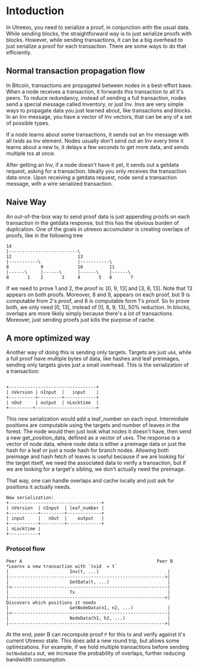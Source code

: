 # Intoduction

In Utreexo, you need to serialize a proof, in conjunction with the usual data. While sending blocks, the straightforward way is to just serialize proofs with blocks. However, while sending transactions, it can be a big overhead to just serialize a proof for each transaction. There are some ways to do that efficiently.

## Normal transaction propagation flow

In Bitcoin, transactions are propagated between nodes in a best-effort base. When a node receives a transaction, it forwards this transaction to all it's peers. To reduce redundancy, instead of sending a full transaction, nodes send a special message called Inventory, or just Inv. Invs are very simple ways to propagate data you just learned about, like transactions and blocks. In an Inv message, you have a vector of Inv vectors, that can be any of a set of possible types.

If a node learns about some transactions, it sends out an Inv message with all txids as Inv element. Nodes usually don't send out an Inv every time it learns about a new tx, it delays a few seconds to get more data, and sends multiple txs at once.

After getting an Inv, if a node doesn't have it yet, it sends out a getdata request, asking for a transaction. Ideally you only receives the transaction data once. Upon receiving a getdata request, node send a transaction message, with a wire serialized transaction.

## Naive Way

An out-of-the-box way to send proof data is just appending proofs on each transaction in the getdata response, but this has the obvious burden of duplication. One of the goals in utreexo accumulator is creating overlaps of proofs, like in the following tree

```
14
|--------------------------\
12                         13
|-----------\              |-----------\
8            9             10          11
|------\     |------\      |------\    |------\
0       1    2       3     4       5   6       7
```
If we need to prove 1 and 2, the proof is: [0, 9, 13] and [3,  8, 13]. Note that 13 appears on both proofs. Moreover, 8 and 9, appears on each proof, but 9 is computable from 2's proof, and 8 is computable form 1's proof. So to prove both, we only need [0, 13], instead of [0, 8, 9, 13], 50% reduction. In blocks, overlaps are more likely simply because there's  a lot of transactions. Moreover, just sending proofs just kills the purpose of cache.

## A more optimized way
Another way of doing this is sending only targets. Targets are just `u64`, while a full proof have multiple bytes of data, like hashes and leaf preimages, sending only targets gives just a small overhead. This is the serialization of a transaction:


```

+---------------------------------+
| nVersion | nInput  |   input    |
+----------+---------+------------+
| nOut     | output  | nLocktime  |
+---------+-----------------------+

```

This new serialization would add a leaf_number on each input. Intermidiate positions are computable using the targets and number of leaves in the forest. The node would then just look what nodes it doesn't have, then send a new get_position_data, defined as a vector of `u64`s.
The response is a vector of node data, where node data is either a preimage data or just the hash for a leaf or just a node hash for branch nodes. Allowing both preimage and hash fetch of leaves is useful because if we are looking for the target itself, we need the associated data to verify a transaction, but if we are looking for a target's sibling, we don't actually need the preimage.

That way, one can handle overlaps and cache locally and just ask for positions it actually needs.

```
New serialization:
+-----------------------------------+
| nVersion  | nInput  | leaf_number |
+-----------+---------+-------------+
| input     |   nOut  |    output   |
+-----------+---------+-------------+
| nLocktime |
+-----------+

```

### Protocol flow
```
Peer A                                                   Peer B
*Learns a new transaction with `txid  = t`
|                       Inv(t, ...)                          |
|----------------------------------------------------------->|
|                       GetData(t, ...)                      |
|<-----------------------------------------------------------|
|                       Tx                                   |
|----------------------------------------------------------->|  Discovers which positions it needs
|                       GetNodeData(n1, n2, ...)             |
|<-----------------------------------------------------------|
|                       NodeData(h1, h2, ...)                |
|----------------------------------------------------------->|
```
At the end, peer B can recompute proof `P` for this tx and verify against it's current Utreexo state.
This does add a new round trip, but allows some optimizations. For example, if we hold multiple transactions before
sending `GetNodeData` out, we increase the probability of overlaps, further reducing bandwidth consumption.
